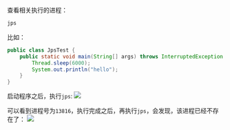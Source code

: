 查看相关执行的进程：
```java
jps
```

比如：
```java
public class JpsTest {
    public static void main(String[] args) throws InterruptedException {
        Thread.sleep(6000);
        System.out.println("hello");
    }
}
```
启动程序之后，执行`jps`:
![](https://markdownpicture.oss-cn-qingdao.aliyuncs.com/20210213131307.png)

可以看到进程号为`13816`，执行完成之后，再执行`jps`，会发现，该进程已经不存在了：
![](https://markdownpicture.oss-cn-qingdao.aliyuncs.com/20210213131704.png)



